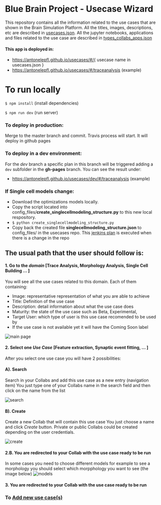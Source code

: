 # Blue Brain Project - Usecase Wizard
This repository contains all the information related to the use cases that are shown in the Brain Simulation Platform.
All the titles, images, descriptions, etc are described in [usecases.json](https://github.com/antonelepfl/usecases/blob/add-more-documentation/src/assets/config_files/usecases.json).
All the jupyter notebooks, applications and files related to the use case are described in [types_collabs_apps.json](https://github.com/antonelepfl/usecases/blob/add-more-documentation/src/assets/config_files/types_collabs_apps.json)

#### This app is deployed in:
* https://antonelepfl.github.io/usecases/#/{ usecase name in usecases.json }
* https://antonelepfl.github.io/usecases/#/traceanalysis (example)

# To run locally
``` $ npm install ``` (install dependencies)

``` $ npm run dev ``` (run server)

### To deploy in production: 
Merge to the master branch and commit. Travis process will start.
It will deploy in github pages

### To deploy in a dev environment:
For the *dev* branch a specific plan in this branch will be triggered adding a `dev` subfolder in the **gh-pages** branch. You can see the result under:
* https://antonelepfl.github.io/usecases/dev/#/traceanalysis (example)

### If Single cell models change:
* Download the optimizations models locally.
* Copy the script located into config_files/**create_singlecellmodeling_structure.py** to this new local respository.
* ``` $ python create_singlecellmodeling_structure.py ```
* Copy back the created file **singlecellmodeling_structure.json** to config_files/ in the usecases repo.
This [jenkins plan](https://bbpcode.epfl.ch/ci/job/platform.lbologna_update_data/) is executed when there is a change in the repo 

## The usual path that the user should follow is:
#### 1. Go to the *domain* [Trace Analysis, Morphology Analysis, Single Cell Building ... ]
You will see all the use cases related to this domain. Each of them containing:
- Image: representative representation of what you are able to achieve
- Title: Definition of the use case
- Description: detail information about what the use case does
- Maturity: the state of the use case such as Beta, Experimental, 
- Target User: which type of user is this use case recomended to be used by
- If the use case is not available yet it will have the Coming Soon label

![main page](https://raw.githubusercontent.com/antonelepfl/usecases/master/documentation/main.png)

#### 2. Select one *Use Case* [Feature extraction, Synaptic event fitting, ... ]
After you select one use case you will have 2 possibilities:

#### A). Search
Search in your Collabs and add this use case as a new entry (navigation item)
You just type one of your Collabs name in the search field and then click on the name from the list

![search](https://raw.githubusercontent.com/antonelepfl/usecases/master/documentation/search.png)

#### B). Create
Create a new Collab that will contain this use case
You just choose a name and click *Create* button.
Private or public Collabs could be created depending on the user credentials.

![create](https://raw.githubusercontent.com/antonelepfl/usecases/master/documentation/create.png)

#### 2.B. You are redirected to your Collab with the use case ready to be run
In some cases you need to choose different models for example to see a morphology you should select which morpphology you want to see (the image below)
![models](https://raw.githubusercontent.com/antonelepfl/usecases/master/documentation/models.png)

#### 3. You are redirected to your Collab with the use case ready to be run

### To [Add new use case(s)](https://github.com/antonelepfl/usecases/blob/master/documentation/add_new_usecase.md)
